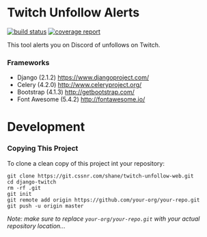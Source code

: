 # Twitch Unfollow Alerts

[![build status](https://git.cssnr.com/shane/twitch-unfollow-web/badges/master/build.svg)](https://git.cssnr.com/shane/twitch-unfollow-web/commits/master) [![coverage report](https://git.cssnr.com/shane/twitch-unfollow-web/badges/master/coverage.svg)](https://git.cssnr.com/shane/twitch-unfollow-web/commits/master)

This tool alerts you on Discord of unfollows on Twitch.

### Frameworks

- Django (2.1.2) https://www.djangoproject.com/
- Celery (4.2.0) http://www.celeryproject.org/
- Bootstrap (4.1.3) http://getbootstrap.com/
- Font Awesome (5.4.2) http://fontawesome.io/

# Development

### Copying This Project

To clone a clean copy of this project int your repository:

```
git clone https://git.cssnr.com/shane/twitch-unfollow-web.git
cd django-twitch
rm -rf .git
git init
git remote add origin https://github.com/your-org/your-repo.git
git push -u origin master
```

*Note: make sure to replace `your-org/your-repo.git` with your actual repository location...*
